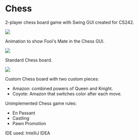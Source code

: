 # Chess
2-player chess board game with Swing GUI created for CS242.

![][foolsmateChess]

Animation to show Fool's Mate in the Chess GUI.

![][standardChess]

Standard Chess board.

![][customChess]

Custom Chess board with two custom pieces:
* Amazon: combined powers of Queen and Knight.
* Coyote: Amazon that switches color after each move.

Unimplemented Chess game rules:
* En Passant
* Castling
* Pawn Promotion

IDE used: IntelliJ IDEA

[standardChess]: https://github.com/SunayaShivakumar/Chess/blob/master/screencaps/standard.png
[customChess]: https://github.com/SunayaShivakumar/Chess/blob/master/screencaps/custom.png
[foolsmateChess]: https://github.com/SunayaShivakumar/Chess/blob/master/screencaps/foolsmate.gif
